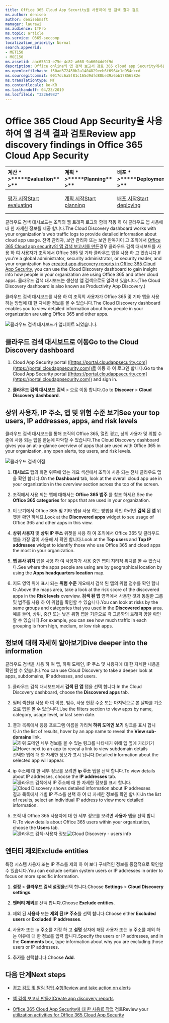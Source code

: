 ```yaml
---
title: Office 365 Cloud App Security을 사용하여 앱 검색 결과 검토
ms.author: deniseb
author: denisebmsft
manager: laurawi
ms.audience: ITPro
ms.topic: article
ms.service: O365-seccomp
localization_priority: Normal
search.appverid:
- MET150
- MOE150
ms.assetid: aac65513-e75e-4c82-a668-9a6604dd9f9d
description: Office online의 앱 검색 보고서 검토 365 cloud app Security에서는 조직의 사용자가 클라우드 앱을 사용 하는 방법에 대해 자세히 알아볼 수 있습니다. 방화벽 및 프록시의 로그 파일을 사용 하 여 앱 검색 보고서를 만든 후에는 앱 검색 대시보드의 결과를 검토 하세요.
ms.openlocfilehash: f50ad372450b2a1404829eeb6f6964c1d954dccd
ms.sourcegitcommit: 0017dc6a5f81c165d9dfd88be39a6bb17856582e
ms.translationtype: MT
ms.contentlocale: ko-KR
ms.lasthandoff: 04/23/2019
ms.locfileid: "32264982"
---
```

# <a name="review-app-discovery-findings-in-office-365-cloud-app-security"></a><span data-ttu-id="3160a-104">Office 365 Cloud App Security을 사용하여 앱 검색 결과 검토</span><span class="sxs-lookup"><span data-stu-id="3160a-104">Review app discovery findings in Office 365 Cloud App Security</span></span>
  
|<span data-ttu-id="3160a-105">계산 \* *\>*\*</span><span class="sxs-lookup"><span data-stu-id="3160a-105">\*\*\*\*Evaluation\*\* \>\*\*</span></span>|<span data-ttu-id="3160a-106">계획 \* *\>*\*</span><span class="sxs-lookup"><span data-stu-id="3160a-106">\*\*\*\*Planning\*\* \>\*\*</span></span>|<span data-ttu-id="3160a-107">배포 \* *\>*\*</span><span class="sxs-lookup"><span data-stu-id="3160a-107">\*\*\*\*Deployment\*\* \>\*\*</span></span>|<span data-ttu-id="3160a-108">사용률 \* \* \* \*</span><span class="sxs-lookup"><span data-stu-id="3160a-108">\*\*\*\*Utilization\*\*\*\*</span></span>|
|:-----|:-----|:-----|:-----|
|[<span data-ttu-id="3160a-109">평가 시작</span><span class="sxs-lookup"><span data-stu-id="3160a-109">Start evaluating</span></span>](office-365-cas-overview.md) <br/> |[<span data-ttu-id="3160a-110">계획 시작</span><span class="sxs-lookup"><span data-stu-id="3160a-110">Start planning</span></span>](get-ready-for-office-365-cas.md) <br/> |[<span data-ttu-id="3160a-111">배포 시작</span><span class="sxs-lookup"><span data-stu-id="3160a-111">Start deploying</span></span>](turn-on-office-365-cas.md) <br/> |<span data-ttu-id="3160a-112">사용자가 여기 있어!</span><span class="sxs-lookup"><span data-stu-id="3160a-112">You are here!</span></span>  <br/> [<span data-ttu-id="3160a-113">다음 단계</span><span class="sxs-lookup"><span data-stu-id="3160a-113">Next steps</span></span>](#next-steps) <br/> |
   
<span data-ttu-id="3160a-114">클라우드 검색 대시보드는 조직의 웹 트래픽 로그와 함께 작동 하 여 클라우드 앱 사용에 대 한 자세한 정보를 제공 합니다.</span><span class="sxs-lookup"><span data-stu-id="3160a-114">The Cloud Discovery dashboard works with your organization's web traffic logs to provide detailed information about cloud app usage.</span></span> <span data-ttu-id="3160a-115">전역 관리자, 보안 관리자 또는 보안 판독기이 고 조직에서 [Office 365 Cloud app security의 앱 검색 보고서를 만든](create-app-discovery-reports-in-ocas.md)경우 클라우드 검색 대시보드를 사용 하 여 사용자가 조직에서 Office 365 및 기타 클라우드 앱을 사용 하 고 있습니다.</span><span class="sxs-lookup"><span data-stu-id="3160a-115">If you're a global administrator, security administrator, or security reader, and your organization has [created app discovery reports in Office 365 Cloud App Security](create-app-discovery-reports-in-ocas.md), you can use the Cloud Discovery dashboard to gain insight into how people in your organization are using Office 365 and other cloud apps.</span></span> <span data-ttu-id="3160a-116">클라우드 검색 대시보드는 생산성 앱 검색으로도 알려져 있습니다.</span><span class="sxs-lookup"><span data-stu-id="3160a-116">(The Cloud Discovery dashboard is also known as Productivity App Discovery.)</span></span>
  
 <span data-ttu-id="3160a-117">클라우드 검색 대시보드를 사용 하 여 조직의 사용자가 Office 365 및 기타 앱을 사용 하는 방법에 대 한 자세한 정보를 볼 수 있습니다.</span><span class="sxs-lookup"><span data-stu-id="3160a-117">The Cloud Discovery dashboard enables you to view detailed information about how people in your organization are using Office 365 and other apps.</span></span> 
  
![클라우드 검색 대시보드가 업데이트 되었습니다.](media/12712681-c0b3-4cb3-b7fd-2cf2ad4e825f.png)
     
## <a name="go-to-the-cloud-discovery-dashboard"></a><span data-ttu-id="3160a-119">클라우드 검색 대시보드로 이동</span><span class="sxs-lookup"><span data-stu-id="3160a-119">Go to the Cloud Discovery dashboard</span></span>

1. <span data-ttu-id="3160a-120">Cloud App Security portal ([https://portal.cloudappsecurity.com](https://portal.cloudappsecurity.com))로 이동 하 여 로그인 합니다.</span><span class="sxs-lookup"><span data-stu-id="3160a-120">Go to the Cloud App Security portal ([https://portal.cloudappsecurity.com](https://portal.cloudappsecurity.com)) and sign in.</span></span>
    
2. <span data-ttu-id="3160a-121">**클라우드 검색 대시보드** **검색** \> 으로 이동 합니다.</span><span class="sxs-lookup"><span data-stu-id="3160a-121">Go to **Discover** \> **Cloud Discovery dashboard**.</span></span>
    
## <a name="see-your-top-users-ip-addresses-apps-and-risk-levels"></a><span data-ttu-id="3160a-122">상위 사용자, IP 주소, 앱 및 위험 수준 보기</span><span class="sxs-lookup"><span data-stu-id="3160a-122">See your top users, IP addresses, apps, and risk levels</span></span>

<span data-ttu-id="3160a-123">클라우드 검색 대시보드를 통해 조직의 Office 365, 열린 경고, 상위 사용자 및 위험 수준에 사용 되는 앱을 한눈에 파악할 수 있습니다.</span><span class="sxs-lookup"><span data-stu-id="3160a-123">The Cloud Discovery dashboard gives you an at-a-glance overview of apps that are used with Office 365 in your organization, any open alerts, top users, and risk levels.</span></span>
  
![클라우드 검색 이점](media/06696946-fbdf-4781-b5b8-2ac074fcb2a1.png)
  
1. <span data-ttu-id="3160a-125">**대시보드** 탭의 화면 위쪽에 있는 개요 섹션에서 조직에 사용 되는 전체 클라우드 앱을 확인 합니다.</span><span class="sxs-lookup"><span data-stu-id="3160a-125">On the **Dashboard** tab, look at the overall cloud app use in your organization in the overview section across the top of the screen.</span></span> 
    
2. <span data-ttu-id="3160a-126">조직에서 사용 되는 앱에 대해서는 **Office 365 범주** 를 참조 하세요.</span><span class="sxs-lookup"><span data-stu-id="3160a-126">See the **Office 365 categories** for apps that are used in your organization.</span></span> 
    
3. <span data-ttu-id="3160a-127">이 보기에서 Office 365 및 기타 앱을 사용 하는 방법을 확인 하려면 **검색 된 앱** 위젯을 확인 하세요.</span><span class="sxs-lookup"><span data-stu-id="3160a-127">Look at the **Discovered apps** widget to see usage of Office 365 and other apps in this view.</span></span> 
    
4. <span data-ttu-id="3160a-128">**상위 사용자** 및 **상위 IP 주소** 위젯을 사용 하 여 조직에서 Office 365 및 클라우드 앱을 가장 많이 사용해 서 확인 합니다.</span><span class="sxs-lookup"><span data-stu-id="3160a-128">Look at the **Top users** and **Top IP addresses** widget to identify those who use Office 365 and cloud apps the most in your organization.</span></span> 
    
5. <span data-ttu-id="3160a-129">**앱 본사 위치** 맵을 사용 하 여 사용자가 사용 중인 앱이 지리적 위치를 볼 수 있습니다.</span><span class="sxs-lookup"><span data-stu-id="3160a-129">See where the apps people are using are by geographical location by using the **Apps headquarters location** map.</span></span> 
    
6. <span data-ttu-id="3160a-130">지도 영역 위에 표시 되는 **위험 수준** 개요에서 검색 된 앱의 위험 점수를 확인 합니다.</span><span class="sxs-lookup"><span data-stu-id="3160a-130">Above the maps area, take a look at the risk score of the discovered apps in the **Risk levels** overview.</span></span> <span data-ttu-id="3160a-131">**검색 된 앱** 영역에서 사용한 것과 동일한 그룹 및 범주를 사용 하 여 위험을 확인할 수 있습니다.</span><span class="sxs-lookup"><span data-stu-id="3160a-131">You can look at risks by the same groups and categories that you used in the **Discovered apps** area.</span></span> <span data-ttu-id="3160a-132">예를 들어, 상위, 중간 또는 낮은 위험 앱을 기준으로 각 그룹화의 트래픽 양을 확인할 수 있습니다.</span><span class="sxs-lookup"><span data-stu-id="3160a-132">For example, you can see how much traffic in each grouping is from high, medium, or low risk apps.</span></span> 
    
## <a name="dive-deeper-into-the-information"></a><span data-ttu-id="3160a-133">정보에 대해 자세히 알아보기</span><span class="sxs-lookup"><span data-stu-id="3160a-133">Dive deeper into the information</span></span>

<span data-ttu-id="3160a-134">클라우드 검색을 사용 하 여 앱, 하위 도메인, IP 주소 및 사용자에 대 한 자세한 내용을 확인할 수 있습니다.</span><span class="sxs-lookup"><span data-stu-id="3160a-134">You can use Cloud Discovery to take a deeper look at apps, subdomains, IP addresses, and users.</span></span>
  
1. <span data-ttu-id="3160a-135">클라우드 검색 대시보드에서 **검색 된 앱** 탭을 선택 합니다.</span><span class="sxs-lookup"><span data-stu-id="3160a-135">In the Cloud Discovery dashboard, choose the **Discovered apps** tab.</span></span> 
    
2. <span data-ttu-id="3160a-136">필터 섹션을 사용 하 여 이름, 범주, 사용 현황 수준 또는 마지막으로 본 날짜를 기준으로 앱을 볼 수 있습니다.</span><span class="sxs-lookup"><span data-stu-id="3160a-136">Use the filters section to view apps by name, category, usage level, or last seen date.</span></span>
    
3. <span data-ttu-id="3160a-137">결과 목록에서 응용 프로그램 이름을 가리켜 **하위 도메인 보기** 링크를 표시 합니다.</span><span class="sxs-lookup"><span data-stu-id="3160a-137">In the list of results, hover by an app name to reveal the **View sub-domains** link.</span></span><br/> <span data-ttu-id="3160a-138">![하위 도메인 세부 정보를 볼 수 있는 링크를 나타내기 위해 앱 옆에 가리키기](media/4a212215-8a2c-46fd-9ef9-89e4064658a6.png)</span><span class="sxs-lookup"><span data-stu-id="3160a-138">![Hover next to an app to reveal a link to view subdomain details](media/4a212215-8a2c-46fd-9ef9-89e4064658a6.png)</span></span><br/><span data-ttu-id="3160a-139">선택한 앱에 대 한 자세한 정보가 표시 됩니다.</span><span class="sxs-lookup"><span data-stu-id="3160a-139">Detailed information about the selected app will appear.</span></span>
    
4. <span data-ttu-id="3160a-140">ip 주소에 대 한 세부 정보를 보려면 **ip 주소** 탭을 선택 합니다.</span><span class="sxs-lookup"><span data-stu-id="3160a-140">To view details about IP addresses, choose the **IP addresses** tab.</span></span><br/><span data-ttu-id="3160a-141">![클라우드 검색에서 IP 주소에 대 한 자세한 정보를 표시 합니다.](media/0c742bf6-da9e-4d22-8656-a27a5007d5d5.png)</span><span class="sxs-lookup"><span data-stu-id="3160a-141">![Cloud Discovery shows detailed information about IP addresses](media/0c742bf6-da9e-4d22-8656-a27a5007d5d5.png)</span></span><br/><span data-ttu-id="3160a-142">결과 목록에서 개별 IP 주소를 선택 하 여 더 자세한 정보를 확인 합니다.</span><span class="sxs-lookup"><span data-stu-id="3160a-142">In the list of results, select an individual IP address to view more detailed information.</span></span>
    
5. <span data-ttu-id="3160a-143">조직 내 Office 365 사용자에 대 한 세부 정보를 보려면 **사용자** 탭을 선택 합니다.</span><span class="sxs-lookup"><span data-stu-id="3160a-143">To view details about Office 365 users within your organization, choose the **Users** tab.</span></span><br/><span data-ttu-id="3160a-144">![클라우드 검색-사용자 정보](media/2d9c2d85-01e6-4057-8020-d9a68f26bbac.png)</span><span class="sxs-lookup"><span data-stu-id="3160a-144">![Cloud Discovery - users info](media/2d9c2d85-01e6-4057-8020-d9a68f26bbac.png)</span></span>
  
## <a name="exclude-entities"></a><span data-ttu-id="3160a-145">엔터티 제외</span><span class="sxs-lookup"><span data-stu-id="3160a-145">Exclude entities</span></span>

<span data-ttu-id="3160a-146">특정 시스템 사용자 또는 IP 주소를 제외 하 여 보다 구체적인 정보를 중점적으로 확인할 수 있습니다.</span><span class="sxs-lookup"><span data-stu-id="3160a-146">You can exclude certain system users or IP addresses in order to focus on more specific information.</span></span>
  
1. <span data-ttu-id="3160a-147">**설정** \> **클라우드 검색 설정을**선택 합니다.</span><span class="sxs-lookup"><span data-stu-id="3160a-147">Choose **Settings** \> **Cloud Discovery settings**.</span></span>
    
2. <span data-ttu-id="3160a-148">**엔터티 제외**를 선택 합니다.</span><span class="sxs-lookup"><span data-stu-id="3160a-148">Choose **Exclude entities**.</span></span>
    
3. <span data-ttu-id="3160a-149">제외 된 **사용자** 또는 **제외 된 IP 주소**를 선택 합니다.</span><span class="sxs-lookup"><span data-stu-id="3160a-149">Choose either **Excluded users** or **Excluded IP addresses**.</span></span>
    
4. <span data-ttu-id="3160a-150">사용자 또는 ip 주소를 지정 하 고 **설명** 상자에 해당 사용자 또는 ip 주소를 제외 하는 이유에 대 한 정보를 입력 합니다.</span><span class="sxs-lookup"><span data-stu-id="3160a-150">Specify the users or IP addresses, and in the **Comments** box, type information about why you are excluding those users or IP addresses.</span></span> 
    
5. <span data-ttu-id="3160a-151">**추가**를 선택합니다.</span><span class="sxs-lookup"><span data-stu-id="3160a-151">Choose **Add**.</span></span>
    
## <a name="next-steps"></a><span data-ttu-id="3160a-152">다음 단계</span><span class="sxs-lookup"><span data-stu-id="3160a-152">Next steps</span></span>

- [<span data-ttu-id="3160a-153">경고 검토 및 알림 작업 수행</span><span class="sxs-lookup"><span data-stu-id="3160a-153">Review and take action on alerts</span></span>](review-office-365-cas-alerts.md)
    
- [<span data-ttu-id="3160a-154">앱 검색 보고서 만들기</span><span class="sxs-lookup"><span data-stu-id="3160a-154">Create app discovery reports</span></span>](create-app-discovery-reports-in-ocas.md)
    
- <span data-ttu-id="3160a-155">[Office 365 Cloud App Security에 대 한 사용률 작업](utilization-activities-for-ocas.md) 검토</span><span class="sxs-lookup"><span data-stu-id="3160a-155">Review your [utilization activities for Office 365 Cloud App Security](utilization-activities-for-ocas.md)</span></span>
    

